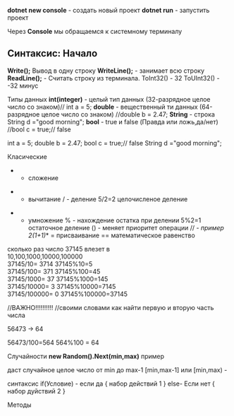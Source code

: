 **dotnet new console** - создать новый проект
**dotnet run** - запустить проект

Через **Console** мы обращаемся к системному терминалу


## Синтаксис: Начало ##
**Write();** Вывод в одну строку
**WriteLine();** - занимает всю строку
**ReadLine();** - Считать строку из терминала.
ToInt32() - 32
ToUInt32() - -32 минус

Типы данных
**int(integer)** - целый тип данных (32-разрядное целое число со знаком)// int a = 5;
**double** - вещественный ти данных (64-разрядное целое число со знаком) //double b = 2.47;
**String** - строка String d ="good morning";
**bool** - true и false (Правда или ложь,да/нет) //bool c = true;// false

int a = 5;
double b = 2.47;
bool c = true;// false
String d ="good morning";


Класические
+ - сложение
- - вычитание
/ - деление 5/2=2 целочисленое деление
* - умножение
% - нахождение остатка при делении 5%2=1 остаточное деление
() - меняет приоритет операции // - **пример 2*(1+1)**
= присваивание
== математическое равенство

сколько раз число 37145 влезет в                                                           
10,100,1000,10000,100000                                            
37145/10= 3714                                                   37145%10=5  
37145/100= 371                                                   37145%100=45  
37145/1000= 37                                                   37145%1000=145   
37145/10000= 3                                                   37145%10000=7145   
37145/100000= 0                                                  37145%100000=37145   

//ВАЖНО!!!!!!!!!!
//своими словами как найти первую и вторую часть числа

56473 -> 64

56473/100=564
564%100 = 64






Случайности
**new Random().Next(min,max)** пример

даст случайное целое число от min до max-1 [min,max-1] или [min,max) - 

синтакcис
if(Условие) - если да
{
    набор действий 1
}
else- Если нет
{
    набор дуйствий 2
}





Методы
